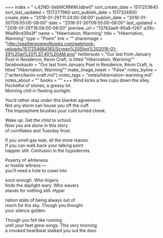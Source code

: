 +++
index = "-L42ND-0ebMCRMWUdbw0"
sort_create_date = 1517253840
sort_last_updated = 1517277960
sort_publish_date = 1517334900
create_date = "2018-01-29T11:24:00-08:00"
publish_date = "2018-01-30T09:55:00-08:00"
date = "2018-01-30T09:55:00-08:00"
last_updated = "2018-01-29T18:06:00-08:00"
preview_url = "13762ae6-90a6-f267-a39c-96a99cd39a3f"
name = "Hibernation, Warming"
title = "Hibernation, Warming"
type = "Poem"
link = ""
shareimage = "http://seattlereviewofbooks.com/webhook-uploads/1517254684183/Screen%20Shot%202018-01-29%20at%2011.37.40%20AM.png"
twitterauto = "Our last from January Poet in Residence, Kevin Craft, is titled \"Hibernation, Warming\""
facebookauto = "Our last from January Poet in Residence, Kevin Craft, is titled \"Hibernation, Warming\""
make_image_tweet = "False"
notes_byline = ["writers/kevin-craft.md"]
notes_tags = "notes/hibernation-warming.md"
notes_about = ""
books = ""
+++
Wind kicks a few cups down the alley.<br>
Pocketful of stones, a greasy lot.<br>
Morning chill in fleeting sunlight.

You’d rather stay under this blanket agreement.<br>
Not any storm can house you off the cuff.<br>
The troposphere brushes your cold turned cheek.

Wake up. Get the child to school.<br>
Now you are alone in this story<br>
of cornflakes and Tuesday frost.

If you smell gas leak, all the more reason.<br>
If you can walk back your talking point<br>
happier still. Confusion in the hypodermis.

Poverty of whiteness<br>
or hostile witness &mdash;<br>
you’ll need a hole to crawl into

soon enough. Who lingers<br>
finds the daylight wary. Who wavers<br>
stands for nothing still. Hyper

nation state of being always out of<br>
reach for the sky. Though you thought<br>
your silence golden. 

Though you felt like running<br>
until your feet grew wings. This very morning<br>
a crooked heartbeat stalked you out the door.